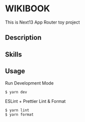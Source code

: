 # WIKIBOOK

This is Next13 App Router toy project

## Description

## Skills

## Usage

Run Development Mode

```
$ yarn dev
```

ESLint + Prettier Lint & Format

```
$ yarn lint
$ yarn format
```
